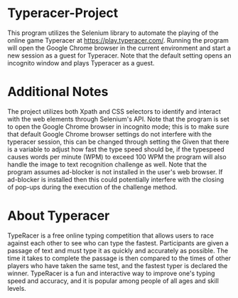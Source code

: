 # Typeracer-Project
This program utilizes the Selenium library to automate the playing of the online game Typeracer at https://play.typeracer.com/. Running the program will open the Google Chrome browser in the current environment and start a new session as a guest for Typeracer. Note that the default setting opens an incognito window and plays Typeracer as a guest.
# Additional Notes
The project utilizes both Xpath and CSS selectors to identify and interact with the web elements through Selenium's API. Note that the program is set to open the Google Chrome browser in incognito mode; this is to make sure that default Google Chrome browser settings do not interfere with the typeracer session, this can be changed through setting the  Given that there is a variable to adjust how fast the type speed should be, if the typespeed causes words per minute (WPM) to exceed 100 WPM the program will also handle the image to text recognition challenge as well. Note that the program assumes ad-blocker is not installed in the user's web browser. If ad-blocker is installed then this could potentially interfere with the closing of pop-ups during the execution of the challenge method.

# About Typeracer
TypeRacer is a free online typing competition that allows users to race against each other to see who can type the fastest. Participants are given a passage of text and must type it as quickly and accurately as possible. The time it takes to complete the passage is then compared to the times of other players who have taken the same test, and the fastest typer is declared the winner. TypeRacer is a fun and interactive way to improve one's typing speed and accuracy, and it is popular among people of all ages and skill levels.
